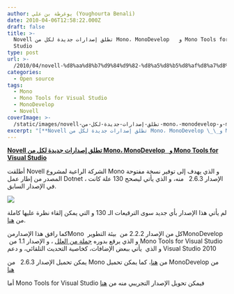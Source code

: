 ```yaml
---
author: يوغرطة بن علي (Youghourta Benali)
date: 2010-04-06T12:58:22.000Z
draft: false
title: >-
  Novell تطلق إصدارات جديدة لكل من Mono، MonoDevelop   و Mono Tools for Visual
  Studio
type: post
url: >-
  /2010/04/novell-%d8%aa%d8%b7%d9%84%d9%82-%d8%a5%d8%b5%d8%af%d8%a7%d8%b1%d8%a7%d8%aa-%d8%ac%d8%af%d9%8a%d8%af%d8%a9-%d9%84%d9%83%d9%84-%d9%85%d9%86-mono%d8%8c-monodevelop-%d9%88-mono-tools-for-visual-studio/
categories:
  - Open source
tags:
  - Mono
  - Mono Tools for Visual Studio
  - MonoDevelop
  - Novell
coverImage: >-
  /static/images/novell-تطلق-إصدارات-جديدة-لكل-من-mono،-monodevelop-و-mono-tools-for-visual-studio/mono_logo.png
excerpt: "[**Novell تطلق إصدارات جديدة لكل من Mono، MonoDevelop \_\_و Mono Tools for Visual Studio**](https://www.it-scoop.com/2010/04/novell-%d8%aa%d8%b7%d9%84%d9%82-%d8%a5%d8%b5%d8%af%d8%a7%d8%b1%d8%a7%d8%aa-%d8%ac%d8%af%d9%8a%d8%af%d8%a9-%d9%84%d9%83%d9%84-%d9%85%d9%86-mono%d8%8c-monodevelop-%d9%88-mono-tools-for-visual-studio/)\n\nأطلقت Novell الشركة الراعية لمشروع Mono و الذي يهدف إلى توفير نسخة مفتوحة المصدر من إطار عمل Dotnet ، الإصدار 2.6.3\_ \_منه، و الذي يأتي ليصحح 130"
---
```

[**Novell تطلق إصدارات جديدة لكل من Mono، MonoDevelop   و Mono Tools for Visual Studio**](https://www.it-scoop.com/2010/04/novell-%d8%aa%d8%b7%d9%84%d9%82-%d8%a5%d8%b5%d8%af%d8%a7%d8%b1%d8%a7%d8%aa-%d8%ac%d8%af%d9%8a%d8%af%d8%a9-%d9%84%d9%83%d9%84-%d9%85%d9%86-mono%d8%8c-monodevelop-%d9%88-mono-tools-for-visual-studio/)

أطلقت Novell الشركة الراعية لمشروع Mono و الذي يهدف إلى توفير نسخة مفتوحة المصدر من إطار عمل Dotnet ، الإصدار 2.6.3   منه، و الذي يأتي ليصحح 130 علة كانت في الإصدار السابق.

![](/static/images/novell-تطلق-إصدارات-جديدة-لكل-من-mono،-monodevelop-و-mono-tools-for-visual-studio/mono_logo.png)

لم يأتي هذا الإصدار بأي جديد سوى الترقيعات الـ 130 و التي يمكن إلقاء نظرة عليها كاملة من [هنا](http://www.mono-project.com/Release_Notes_Mono\_2.6.3).

كما رافق هذا الإصدارمنMono  كل من الإصدار 2.2.2 من  بيئة التطويرMonoDevelop  و الذي يرقع بدوره [جملة من العلل](http://monodevelop.com/Download/MonoDevelop\_2.2.2\_Released) ، و الإصدار 1.1 من Mono Tools for Visual Studio و الذي  يأتي ببعض الإضافات، كخاصية التحديث التلقائي، و دعم Visual Studio 2010

يمكن تحميل الإصدار 2.6.3   من Mono من [هنا](http://www.go-mono.com/mono-downloads/download.html)، كما يمكن تحميل MonoDevelop من [هنا](http://monodevelop.com/Download)

أما Mono Tools for Visual Studio فيمكن تحويل الإصدار التجريبي منه من [هنا](http://go-mono.com/monotools/download/)
